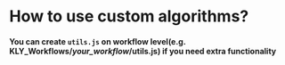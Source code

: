 # How to use custom algorithms?

#### You can create <code>utils.js</code> on workflow level(e.g. <b>KLY_Workflows/<i>your_workflow</i>/utils.js</b>) if you need extra functionality